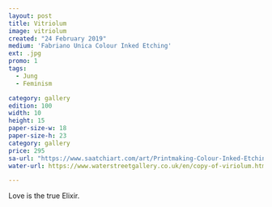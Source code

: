```yaml
---
layout: post
title: Vitriolum
image: vitriolum
created: "24 February 2019"
medium: 'Fabriano Unica Colour Inked Etching'
ext: .jpg
promo: 1
tags:
  - Jung
  - Feminism

category: gallery
edition: 100
width: 10
height: 15
paper-size-w: 18
paper-size-h: 23
category: gallery
price: 295
sa-url: "https://www.saatchiart.com/art/Printmaking-Colour-Inked-Etching-Limited-Edition-of-100/19454/4889396/view"
water-url: https://www.waterstreetgallery.co.uk/en/copy-of-viriolum.html

---
```


Love is the true Elixir.
